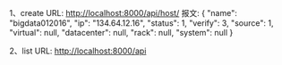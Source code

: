 
1、create
URL:
[http://localhost:8000/api/host/][1]
报文:
{
"name": "bigdata012016",
"ip": "134.64.12.16",
"status": 1,
"verify": 3,
"source": 1,
"virtual": null,
"datacenter": null,
"rack": null,
"system": null
}

2、list
URL: [http://localhost:8000/api][2]


[1]:	http://localhost:8000/api/host/
[2]:	http://localhost:8000/api/host/